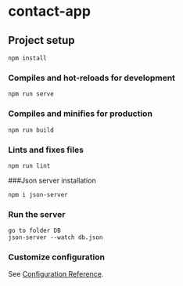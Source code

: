 # contact-app

## Project setup
```
npm install
```

### Compiles and hot-reloads for development
```
npm run serve
```

### Compiles and minifies for production
```
npm run build
```

### Lints and fixes files
```
npm run lint
```

###Json server installation
```
npm i json-server
```

### Run the server
```
go to folder DB
json-server --watch db.json
```

### Customize configuration
See [Configuration Reference](https://cli.vuejs.org/config/).
